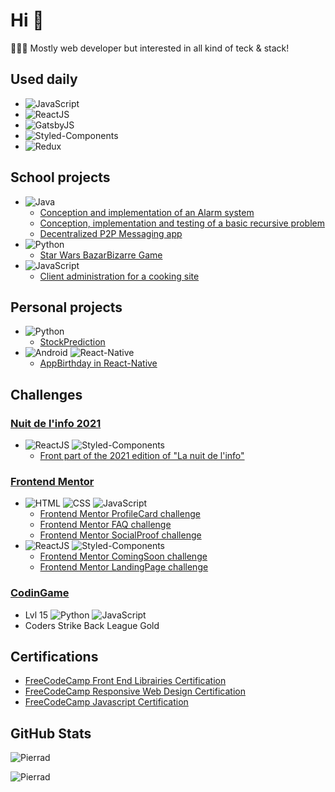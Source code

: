 # Hi 👋

👨🏻‍💻 Mostly web developer but interested in all kind of teck & stack! 

## Used daily

- <img src="https://img.shields.io/badge/JavaScript-F7DF1E?style=flat&logo=javascript&logoColor=black" alt="JavaScript" />
- <img src="https://img.shields.io/badge/React-20232A?style=flat&logo=react&logoColor=61DAFB" alt="ReactJS" />
- <img src="https://img.shields.io/badge/Gatsby-663399?style=flat&logo=gatsby&logoColor=white" alt="GatsbyJS" />
- <img src="https://img.shields.io/badge/styled--components-DB7093?style=flat&logo=styled-components&logoColor=white" alt="Styled-Components" />
- <img src="https://img.shields.io/badge/Redux-593D88?style=flat&logo=redux&logoColor=white" alt="Redux" />

## School projects

- <img src="https://img.shields.io/badge/Java-ED8B00?style=flat&logo=java&logoColor=white" alt="Java"/> <br/>
  - <a href="https://github.com/Pierrad/CPOO---TD">Conception and implementation of an Alarm system</a><br>
  - <a href="https://github.com/Pierrad/CPOO-Bonus">Conception, implementation and testing of a basic recursive problem</a><br> 
  - <a href="https://github.com/Pierrad/DecentralizedChatApp">Decentralized P2P Messaging app</a><br/>
- <img src="https://img.shields.io/badge/Python-3776AB?style=flat&logo=python&logoColor=white" alt="Python" /> <br/>
  - <a href="https://github.com/Pierrad/Programmation/tree/master/Python/BazarBizarre"> Star Wars BazarBizarre Game</a>
- <img src="https://img.shields.io/badge/JavaScript-F7DF1E?style=flat&logo=javascript&logoColor=black" alt="JavaScript" /> <br/>
  - <a href="https://github.com/Pierrad/Client-administration"> Client administration for a cooking site </a>

## Personal projects

- <img src="https://img.shields.io/badge/Python-3776AB?style=flat&logo=python&logoColor=white" alt="Python" /> <br/>
  - <a href="https://github.com/Pierrad/IA_Python/tree/master/Stock_Prediction">StockPrediction</a> 
- <img src="https://img.shields.io/badge/Android-3DDC84?style=flat&logo=android&logoColor=white" alt="Android" /> <img src="https://img.shields.io/badge/React_Native-20232A?style=flat&logo=react&logoColor=61DAFB" alt="React-Native" /> <br/> 
  - <a href="https://github.com/Pierrad/AppBirthday">AppBirthday in React-Native</a>

## Challenges

### <a href="https://www.nuitdelinfo.com/"> Nuit de l'info 2021 </a>
  - <img src="https://img.shields.io/badge/React-20232A?style=flat&logo=react&logoColor=61DAFB" alt="ReactJS" /> <img src="https://img.shields.io/badge/styled--components-DB7093?style=flat&logo=styled-components&logoColor=white" alt="Styled-Components" />
    - <a href="https://github.com/Pierrad/NDI-2021-Front">Front part of the 2021 edition of "La nuit de l'info"</a>

### <a href="https://www.frontendmentor.io/challenges"> Frontend Mentor </a>
  - <img src="https://img.shields.io/badge/HTML5-E34F26?style=flat&logo=html5&logoColor=white" alt="HTML" /> <img src="https://img.shields.io/badge/CSS3-1572B6?style=flat&logo=css3&logoColor=white" alt="CSS" /> <img src="https://img.shields.io/badge/JavaScript-F7DF1E?style=flat&logo=javascript&logoColor=black" alt="JavaScript" />
    - <a href="https://github.com/Pierrad/FrontendMentor_ProfileCard"> Frontend Mentor ProfileCard challenge </a>
    - <a href="https://github.com/Pierrad/FrontendMentor_FAQ"> Frontend Mentor FAQ challenge </a>
    - <a href="https://github.com/Pierrad/FrontendMentor_SocialProof"> Frontend Mentor SocialProof challenge </a>
  - <img src="https://img.shields.io/badge/React-20232A?style=flat&logo=react&logoColor=61DAFB" alt="ReactJS" /> <img src="https://img.shields.io/badge/styled--components-DB7093?style=flat&logo=styled-components&logoColor=white" alt="Styled-Components" />
    - <a href="https://github.com/Pierrad/FrontendMentor_ComingSoon"> Frontend Mentor ComingSoon challenge </a>
    - <a href="https://github.com/Pierrad/FrontendMentor_LandingPage"> Frontend Mentor LandingPage challenge </a>

### <a href="https://www.codingame.com/profile/e39c47b6d62de02097ac0e23966fbd203133923"> CodinGame </a>
  - Lvl 15 <img src="https://img.shields.io/badge/Python-3776AB?style=flat&logo=python&logoColor=white" alt="Python" /> <img src="https://img.shields.io/badge/JavaScript-F7DF1E?style=flat&logo=javascript&logoColor=black" alt="JavaScript" />
  - Coders Strike Back League Gold

## Certifications
  - <a href="https://github.com/Pierrad/FreeCodeCamp_ReactJS"> FreeCodeCamp Front End Librairies Certification </a><br>
  - <a href="https://github.com/Pierrad/FreeCodeCamp_HTML_CSS"> FreeCodeCamp Responsive Web Design Certification </a>
  - <a href="https://github.com/Pierrad/FreeCodeCamp_JavaScript"> FreeCodeCamp Javascript Certification </a>


## GitHub Stats
  
<p><img src="https://github-readme-stats.vercel.app/api/top-langs?username=Pierrad&show_icons=true&locale=en&layout=compact&theme=radical" alt="Pierrad" /></p>

<p><img  src="https://github-readme-stats.vercel.app/api?username=Pierrad&show_icons=true&locale=en&theme=radical" alt="Pierrad" /></p>  
